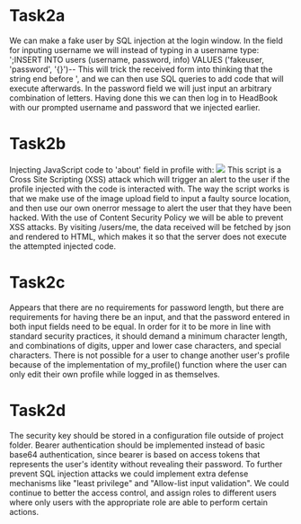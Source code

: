 
# Task2a
We can make a fake user by SQL injection at the login window. 
In the field for inputing username we will instead of typing in a username type:
';INSERT INTO users (username, password, info) VALUES ('fakeuser, 'password', '{}')--
This will trick the received form into thinking that the string end before ', and we can then use SQL queries to add code that will execute afterwards. 
In the password field we will just input an arbitrary combination of letters.
Having done this we can then log in to HeadBook with our prompted username and password that we injected earlier.

# Task2b
Injecting JavaScript code to 'about' field in profile with:
<img src="x" onerror="alert('u got hacked')">
This script is a Cross Site Scripting (XSS) attack which will trigger an alert to the user if the profile injected with the code is interacted with.
The way the script works is that we make use of the image upload field to input a faulty source location, and then use our own onerror message to alert the user that they have been hacked.
With the use of Content Security Policy we will be able to prevent XSS attacks.
By visiting /users/me, the data received will be fetched by json and rendered to HTML, which makes it so that the server does not execute the attempted injected code.


# Task2c
Appears that there are no requirements for password length, but there are requirements for having there be an input, and that the password entered in both input fields need to be equal.
In order for it to be more in line with standard security practices, it should demand a minimum character length, and combinations of digits, upper and lower case characters, and special characters.
There is not possible for a user to change another user's profile because of the implementation of my_profile() function where the user can only edit their own profile while logged in as themselves.

# Task2d
The security key should be stored in a configuration file outside of project folder.
Bearer authentication should be implemented instead of basic base64 authentication, since bearer is based on access tokens that represents the user's identity without revealing their password.
To further prevent SQL injection attacks we could implement extra defense mechanisms like "least privilege" and "Allow-list input validation".
We could continue to better the access control, and assign roles to different users where only users with the appropriate role are able to perform certain actions.